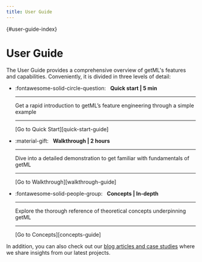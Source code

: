 ```yaml
---
title: User Guide
---
```


[](){#user-guide-index}
# User Guide

The User Guide provides a comprehensive overview of getML's features and capabilities. 
Conveniently, it is divided in three levels of detail:

<div class="grid cards" markdown>

-   :fontawesome-solid-circle-question: &nbsp;
    __Quick start | 5 min__

    ---

    Get a rapid introduction to getML’s feature engineering through a simple example

    ---

    [Go to Quick Start][quick-start-guide]

-   :material-gift: &nbsp;
    __Walkthrough | 2 hours__

    ---

      Dive into a detailed demonstration to get familiar with fundamentals of getML

    ---

    [Go to Walkthrough][walkthrough-guide]

-   :fontawesome-solid-people-group: &nbsp;
    __Concepts | In-depth__

    ---

    Explore the thorough reference of theoretical concepts underpinning getML 

    ---

    [Go to Concepts][concepts-guide]

</div>

In addition, you can also check out our [blog articles and case studies](https://www.getml.com/blog) where we share insights from our latest projects. 

